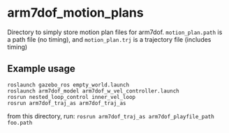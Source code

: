 # arm7dof_motion_plans

Directory to simply store motion plan files for arm7dof. 
`motion_plan.path` is a path file (no timing), and `motion_plan.trj` is a trajectory file (includes timing)

## Example usage

```
roslaunch gazebo_ros empty_world.launch
roslaunch arm7dof_model arm7dof_w_vel_controller.launch
rosrun nested_loop_control inner_vel_loop
rosrun arm7dof_traj_as arm7dof_traj_as
```

from this directory, run: `rosrun arm7dof_traj_as arm7dof_playfile_path foo.path`
